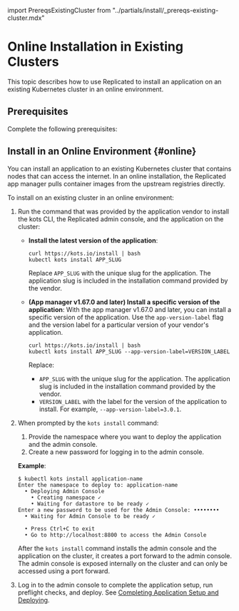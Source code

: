 import PrereqsExistingCluster from "../partials/install/_prereqs-existing-cluster.mdx"


# Online Installation in Existing Clusters

This topic describes how to use Replicated to install an application on an existing Kubernetes cluster in an online environment.

## Prerequisites

Complete the following prerequisites:

<PrereqsExistingCluster/> 

## Install in an Online Environment {#online}

You can install an application to an existing Kubernetes cluster that contains nodes that can access the internet.
In an online installation, the Replicated app manager pulls container images from the upstream registries directly.

To install on an existing cluster in an online environment:

1. Run the command that was provided by the application vendor to install the kots CLI, the Replicated admin console, and the application on the cluster:

   * **Install the latest version of the application**:

      ```shell
      curl https://kots.io/install | bash
      kubectl kots install APP_SLUG
      ```
      Replace `APP_SLUG` with the unique slug for the application. The application slug is included in the installation command provided by the vendor.

   * **(App manager v1.67.0 and later) Install a specific version of the application**: With the app manager v1.67.0 and later, you can install a specific version of the application. Use the `app-version-label` flag and the version label for a particular version of your vendor's application.

      ```shell
      curl https://kots.io/install | bash
      kubectl kots install APP_SLUG --app-version-label=VERSION_LABEL
      ```
      Replace:
      * `APP_SLUG` with the unique slug for the application. The application slug is included in the installation command provided by the vendor.
      * `VERSION_LABEL` with the label for the version of the application to install. For example, `--app-version-label=3.0.1`.

1. When prompted by the `kots install` command:
   1. Provide the namespace where you want to deploy the application and the admin console.
   1. Create a new password for logging in to the admin console.

     **Example**:

     ```shell
     $ kubectl kots install application-name
     Enter the namespace to deploy to: application-name
       • Deploying Admin Console
         • Creating namespace ✓
         • Waiting for datastore to be ready ✓
     Enter a new password to be used for the Admin Console: ••••••••
       • Waiting for Admin Console to be ready ✓

       • Press Ctrl+C to exit
       • Go to http://localhost:8800 to access the Admin Console

     ```

    After the `kots install` command installs the admin console and the application on the cluster, it creates a port forward to the admin console. The admin console is exposed internally on the cluster and can only be accessed using a port forward.

1. Log in to the admin console to complete the application setup, run preflight checks, and deploy. See [Completing Application Setup and Deploying](installing-app-setup).